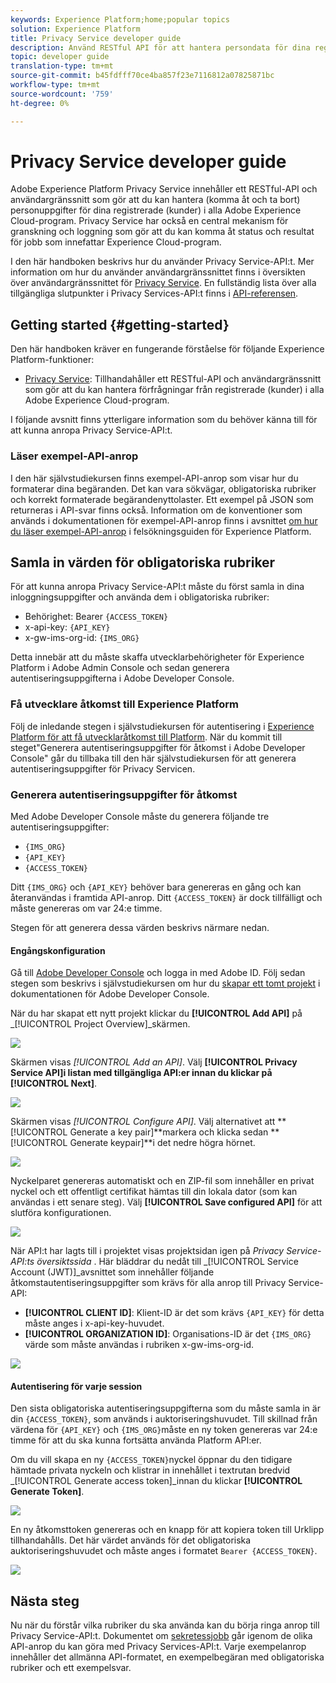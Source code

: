```yaml
---
keywords: Experience Platform;home;popular topics
solution: Experience Platform
title: Privacy Service developer guide
description: Använd RESTful API för att hantera persondata för dina registrerade i alla Adobe Experience Cloud-program
topic: developer guide
translation-type: tm+mt
source-git-commit: b45fdfff70ce4ba857f23e7116812a07825871bc
workflow-type: tm+mt
source-wordcount: '759'
ht-degree: 0%

---
```



# Privacy Service developer guide

Adobe Experience Platform Privacy Service innehåller ett RESTful-API och användargränssnitt som gör att du kan hantera (komma åt och ta bort) personuppgifter för dina registrerade (kunder) i alla Adobe Experience Cloud-program. Privacy Service har också en central mekanism för granskning och loggning som gör att du kan komma åt status och resultat för jobb som innefattar Experience Cloud-program.

I den här handboken beskrivs hur du använder Privacy Service-API:t. Mer information om hur du använder användargränssnittet finns i översikten över användargränssnittet för [Privacy Service](../ui/overview.md). En fullständig lista över alla tillgängliga slutpunkter i Privacy Services-API:t finns i [API-referensen](https://www.adobe.io/apis/experiencecloud/gdpr/api-reference.html).

## Getting started {#getting-started}

Den här handboken kräver en fungerande förståelse för följande Experience Platform-funktioner:

* [Privacy Service](../home.md): Tillhandahåller ett RESTful-API och användargränssnitt som gör att du kan hantera förfrågningar från registrerade (kunder) i alla Adobe Experience Cloud-program.

I följande avsnitt finns ytterligare information som du behöver känna till för att kunna anropa Privacy Service-API:t.

### Läser exempel-API-anrop

I den här självstudiekursen finns exempel-API-anrop som visar hur du formaterar dina begäranden. Det kan vara sökvägar, obligatoriska rubriker och korrekt formaterade begärandenyttolaster. Ett exempel på JSON som returneras i API-svar finns också. Information om de konventioner som används i dokumentationen för exempel-API-anrop finns i avsnittet [om hur du läser exempel-API-anrop](../../landing/troubleshooting.md) i felsökningsguiden för Experience Platform.

## Samla in värden för obligatoriska rubriker

För att kunna anropa Privacy Service-API:t måste du först samla in dina inloggningsuppgifter och använda dem i obligatoriska rubriker:

* Behörighet: Bearer `{ACCESS_TOKEN}`
* x-api-key: `{API_KEY}`
* x-gw-ims-org-id: `{IMS_ORG}`

Detta innebär att du måste skaffa utvecklarbehörigheter för Experience Platform i Adobe Admin Console och sedan generera autentiseringsuppgifterna i Adobe Developer Console.

### Få utvecklare åtkomst till Experience Platform

Följ de inledande stegen i självstudiekursen för autentisering i [Experience Platform för att få utvecklaråtkomst till Platform](../../tutorials/authentication.md). När du kommit till steget&quot;Generera autentiseringsuppgifter för åtkomst i Adobe Developer Console&quot; går du tillbaka till den här självstudiekursen för att generera autentiseringsuppgifter för Privacy Servicen.

### Generera autentiseringsuppgifter för åtkomst

Med Adobe Developer Console måste du generera följande tre autentiseringsuppgifter:

* `{IMS_ORG}`
* `{API_KEY}`
* `{ACCESS_TOKEN}`

Ditt `{IMS_ORG}` och `{API_KEY}` behöver bara genereras en gång och kan återanvändas i framtida API-anrop. Ditt `{ACCESS_TOKEN}` är dock tillfälligt och måste genereras om var 24:e timme.

Stegen för att generera dessa värden beskrivs närmare nedan.

#### Engångskonfiguration

Gå till [Adobe Developer Console](https://www.adobe.com/go/devs_console_ui) och logga in med Adobe ID. Följ sedan stegen som beskrivs i självstudiekursen om hur du [skapar ett tomt projekt](https://www.adobe.io/apis/experienceplatform/console/docs.html#!AdobeDocs/adobeio-console/master/projects-empty.md) i dokumentationen för Adobe Developer Console.

När du har skapat ett nytt projekt klickar du **[!UICONTROL Add API]** på _[!UICONTROL Project Overview]_skärmen.

![](../images/api/getting-started/add-api-button.png)

Skärmen visas _[!UICONTROL Add an API]_. Välj **[!UICONTROL Privacy Service API]**i listan med tillgängliga API:er innan du klickar på&#x200B;**[!UICONTROL Next]**.

![](../images/api/getting-started/add-privacy-service-api.png)

Skärmen visas _[!UICONTROL Configure API]_. Välj alternativet att **[!UICONTROL Generate a key pair]**markera och klicka sedan **[!UICONTROL Generate keypair]**i det nedre högra hörnet.

![](../images/api/getting-started/generate-key-pair.png)

Nyckelparet genereras automatiskt och en ZIP-fil som innehåller en privat nyckel och ett offentligt certifikat hämtas till din lokala dator (som kan användas i ett senare steg). Välj **[!UICONTROL Save configured API]** för att slutföra konfigurationen.

![](../images/api/getting-started/key-pair-generated.png)

När API:t har lagts till i projektet visas projektsidan igen på _Privacy Service-API:ts översiktssida_ . Här bläddrar du nedåt till _[!UICONTROL Service Account (JWT)]_avsnittet som innehåller följande åtkomstautentiseringsuppgifter som krävs för alla anrop till Privacy Service-API:

* **[!UICONTROL CLIENT ID]**: Klient-ID är det som krävs `{API_KEY}` för detta måste anges i x-api-key-huvudet.
* **[!UICONTROL ORGANIZATION ID]**: Organisations-ID är det `{IMS_ORG}` värde som måste användas i rubriken x-gw-ims-org-id.

![](../images/api/getting-started/jwt-credentials.png)

#### Autentisering för varje session

Den sista obligatoriska autentiseringsuppgifterna som du måste samla in är din `{ACCESS_TOKEN}`, som används i auktoriseringshuvudet. Till skillnad från värdena för `{API_KEY}` och `{IMS_ORG}`måste en ny token genereras var 24:e timme för att du ska kunna fortsätta använda Platform API:er.

Om du vill skapa en ny `{ACCESS_TOKEN}`nyckel öppnar du den tidigare hämtade privata nyckeln och klistrar in innehållet i textrutan bredvid _[!UICONTROL Generate access token]_innan du klickar **[!UICONTROL Generate Token]**.

![](../images/api/getting-started/paste-private-key.png)

En ny åtkomsttoken genereras och en knapp för att kopiera token till Urklipp tillhandahålls. Det här värdet används för det obligatoriska auktoriseringshuvudet och måste anges i formatet `Bearer {ACCESS_TOKEN}`.

![](../images/api/getting-started/generated-access-token.png)

## Nästa steg

Nu när du förstår vilka rubriker du ska använda kan du börja ringa anrop till Privacy Service-API:t. Dokumentet om [sekretessjobb](privacy-jobs.md) går igenom de olika API-anrop du kan göra med Privacy Services-API:t. Varje exempelanrop innehåller det allmänna API-formatet, en exempelbegäran med obligatoriska rubriker och ett exempelsvar.
